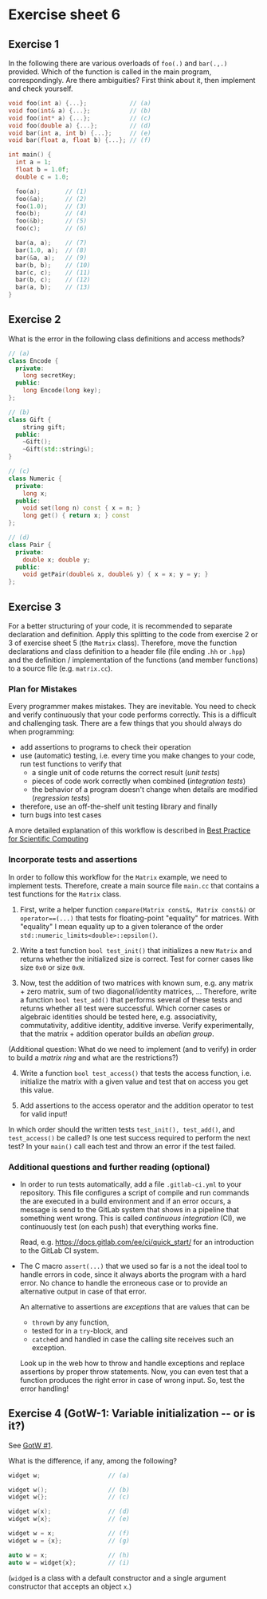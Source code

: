 # Exercise sheet 6

## Exercise 1
In the following there are various overloads of `foo(.)` and `bar(.,.)` provided. Which of the function is called in the
main program, correspondingly. Are there ambiguities? First think about it, then implement and check yourself.
```c++
void foo(int a) {...};            // (a)
void foo(int& a) {...};           // (b)
void foo(int* a) {...};           // (c)
void foo(double a) {...};         // (d)
void bar(int a, int b) {...};     // (e)
void bar(float a, float b) {...}; // (f)

int main() {
  int a = 1;
  float b = 1.0f;
  double c = 1.0;

  foo(a);       // (1)
  foo(&a);      // (2)
  foo(1.0);     // (3)
  foo(b);       // (4)
  foo(&b);      // (5)
  foo(c);       // (6)

  bar(a, a);    // (7)
  bar(1.0, a);  // (8)
  bar(&a, a);   // (9)
  bar(b, b);    // (10)
  bar(c, c);    // (11)
  bar(b, c);    // (12)
  bar(a, b);    // (13)
}
```


## Exercise 2
What is the error in the following class definitions and access methods?
```c++
// (a)
class Encode {
  private:
    long secretKey;
  public:
    long Encode(long key);
};

// (b)
class Gift {
    string gift;
  public:
    ~Gift();
    ~Gift(std::string&);
}

// (c)
class Numeric {
  private:
    long x;
  public:
    void set(long n) const { x = n; }
    long get() { return x; } const
};

// (d)
class Pair {
  private:
    double x; double y;
  public:
    void getPair(double& x, double& y) { x = x; y = y; }
};
```


## Exercise 3
For a better structuring of your code, it is recommended to separate declaration and definition. Apply this
splitting to the code from exercise 2 or 3 of exercise sheet 5 (the `Matrix` class). Therefore, move the function
declarations and class definition to a header file (file ending `.hh` or `.hpp`) and the definition / implementation
of the functions (and member functions) to a source file (e.g. `matrix.cc`).

### Plan for Mistakes
Every programmer makes mistakes. They are inevitable. You need to check and verify continuously that your code performs correctly.
This is a difficult and challenging task. There are a few things that you should always do when programming:
- add assertions to programs to check their operation
- use (automatic) testing, i.e. every time you make changes to your code, run test functions to verify that
    * a single unit of code returns the correct result (*unit tests*)
    * pieces of code work correctly when combined (*integration tests*)
    * the behavior of a program doesn't change when details are modified (*regression tests*)
- therefore, use an off-the-shelf unit testing library and finally
- turn bugs into test cases

A more detailed explanation of this workflow is described in
[Best Practice for Scientific Computing](https://doi.org/10.1371/journal.pbio.1001745)

### Incorporate tests and assertions
In order to follow this workflow for the `Matrix` example, we need to implement tests.
Therefore, create a main source file `main.cc` that contains a test functions for the `Matrix` class.

1. First, write a helper function `compare(Matrix const&, Matrix const&)` or `operator==(...)` that tests for floating-point "equality" for matrices.
   With "equality" I mean equality up to a given tolerance of the order `std::numeric_limits<double>::epsilon()`.

2. Write a test function `bool test_init()` that initializes a new `Matrix` and returns whether the initialized size is correct. Test for corner
   cases like size `0x0` or size `0xN`.

3. Now, test the addition of two matrices with known sum, e.g. any matrix + zero matrix, sum of two diagonal/identity matrices, ...
   Therefore, write a function `bool test_add()` that performs several of these tests and returns whether all test were successful.
   Which corner cases or algebraic identities should be tested here, e.g. associativity, commutativity, additive identity, additive inverse.
   Verify experimentally, that the matrix + addition operator builds an *abelian group*.

  (Additional question: What do we need to implement (and to verify) in order to build a *matrix ring* and what are the restrictions?)

4. Write a function `bool test_access()` that tests the access function, i.e. initialize the matrix with a given value and test that on access
   you get this value.

5. Add assertions to the access operator and the addition operator to test for valid input!

In which order should the written tests `test_init(), test_add()`, and `test_access()` be called? Is one test success required to perform the
next test? In your `main()` call each test and throw an error if the test failed.

### Additional questions and further reading (optional)
- In order to run tests automatically, add a file `.gitlab-ci.yml` to your repository. This file configures a script of compile and run commands
  the are executed in a build environment and if an error occurs, a message is send to the GitLab system that shows in a pipeline that something
  went wrong. This is called *continuous integration* (CI), we continuously test (on each push) that everything works fine.

  Read, e.g. https://docs.gitlab.com/ee/ci/quick_start/ for an introduction to the GitLab CI system.

- The C macro `assert(...)` that we used so far is a not the ideal tool to handle errors in code, since it always
  aborts the program with a hard error. No chance to handle the erroneous case or to provide an alternative output
  in case of that error.

  An alternative to assertions are *exceptions* that are values that can be
    * `throw`n by any function,
    * tested for in a `try`-block, and
    * `catch`ed and handled in case the calling site receives such an exception.

  Look up in the web how to throw and handle exceptions and replace assertions by proper throw statements. Now,
  you can even test that a function produces the right error in case of wrong input. So, test the error handling!


## Exercise 4 (GotW-1: Variable initialization -- or is it?)
See [GotW #1](https://herbsutter.com/2013/05/09/gotw-1-solution/).

What is the difference, if any, among the following?
```c++
widget w;                   // (a)

widget w();                 // (b)
widget w{};                 // (c)

widget w(x);                // (d)
widget w{x};                // (e)

widget w = x;               // (f)
widget w = {x};             // (g)

auto w = x;                 // (h)
auto w = widget{x};         // (i)
```
(`widged` is a class with a default constructor and a single argument constructor that accepts an object `x`.)

